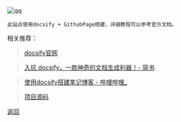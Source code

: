 
![qq](https://yulearn.top/webSource/img/%E6%90%AD%E5%BB%BA.jpg)


    此站点使用docsify + GithubPage搭建，详细教程可以参考官方文档。

相关推荐：

> [docsify官网]((https://docsify.js.org/#/))

> [入坑 docsify，一款神奇的文档生成利器！- 简书 ](https://www.jianshu.com/p/526127c29a92)

> [使用docsify搭建笔记博客 - 哔哩哔哩_](https://www.bilibili.com/video/BV1kT4y1T7wY?p=1&vd_source=fbebf40aab296f824d39db02e81d6df0)

> [项目源码](https://github.com/yyy-router/yyy-router.github.io)



[返回](/)